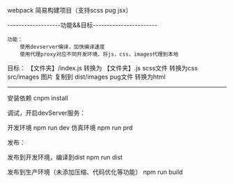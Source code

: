 ﻿webpack 简易构建项目（支持scss pug jsx）


-------------------功能&&目标-----------------------


	功能：
	    使用devserver编译，加快编译速度
		使用代理proxy对应不同开发环境，将js，css，images代理到本地
   目标：
       【文件夹】/index.js 转换为 【文件夹】.js
        scss文件 转换为css
        src/images 图片  复制到 dist/images
        pug文件  转换为html

		
---------------------------------------------


安装依赖
   cnpm install 
   
   
调试，开启devServer服务：

  开发环境
   npm run dev
  仿真环境
   npm run prd

   
发布：

   发布到开发环境，编译到dist
   npm run dist

   发布到生产环境（未添加压缩、代码优化等功能）
   npm run build